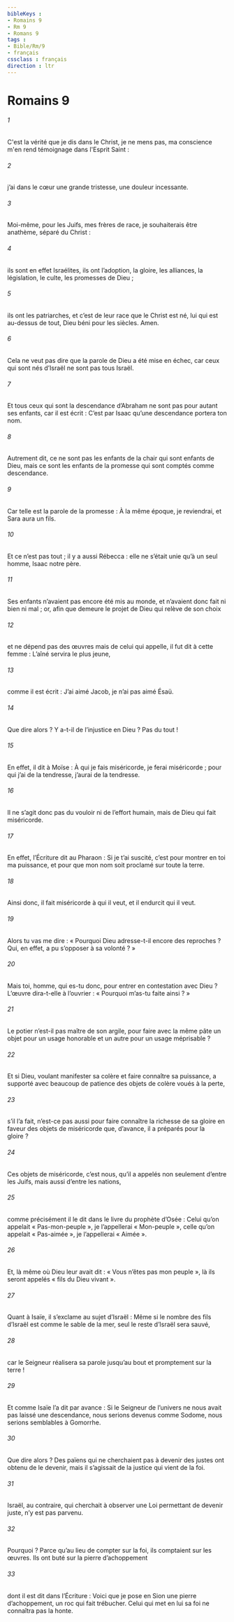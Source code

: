```yaml
---
bibleKeys : 
- Romains 9
- Rm 9
- Romans 9
tags : 
- Bible/Rm/9
- français
cssclass : français
direction : ltr
---
```


# Romains 9

###### 1
C'est la vérité que je dis dans le Christ, je ne mens pas, ma conscience m'en rend témoignage dans l'Esprit Saint :
###### 2
j’ai dans le cœur une grande tristesse, une douleur incessante.
###### 3
Moi-même, pour les Juifs, mes frères de race, je souhaiterais être anathème, séparé du Christ :
###### 4
ils sont en effet Israélites, ils ont l’adoption, la gloire, les alliances, la législation, le culte, les promesses de Dieu ;
###### 5
ils ont les patriarches, et c’est de leur race que le Christ est né, lui qui est au-dessus de tout, Dieu béni pour les siècles. Amen.
###### 6
Cela ne veut pas dire que la parole de Dieu a été mise en échec, car ceux qui sont nés d’Israël ne sont pas tous Israël.
###### 7
Et tous ceux qui sont la descendance d’Abraham ne sont pas pour autant ses enfants, car il est écrit : C’est par Isaac qu’une descendance portera ton nom.
###### 8
Autrement dit, ce ne sont pas les enfants de la chair qui sont enfants de Dieu, mais ce sont les enfants de la promesse qui sont comptés comme descendance.
###### 9
Car telle est la parole de la promesse : À la même époque, je reviendrai, et Sara aura un fils.
###### 10
Et ce n’est pas tout ; il y a aussi Rébecca : elle ne s’était unie qu’à un seul homme, Isaac notre père.
###### 11
Ses enfants n’avaient pas encore été mis au monde, et n’avaient donc fait ni bien ni mal ; or, afin que demeure le projet de Dieu qui relève de son choix
###### 12
et ne dépend pas des œuvres mais de celui qui appelle, il fut dit à cette femme : L’aîné servira le plus jeune,
###### 13
comme il est écrit : J’ai aimé Jacob, je n’ai pas aimé Ésaü.
###### 14
Que dire alors ? Y a-t-il de l’injustice en Dieu ? Pas du tout !
###### 15
En effet, il dit à Moïse : À qui je fais miséricorde, je ferai miséricorde ; pour qui j’ai de la tendresse, j’aurai de la tendresse.
###### 16
Il ne s’agit donc pas du vouloir ni de l’effort humain, mais de Dieu qui fait miséricorde.
###### 17
En effet, l’Écriture dit au Pharaon : Si je t’ai suscité, c’est pour montrer en toi ma puissance, et pour que mon nom soit proclamé sur toute la terre.
###### 18
Ainsi donc, il fait miséricorde à qui il veut, et il endurcit qui il veut.
###### 19
Alors tu vas me dire : « Pourquoi Dieu adresse-t-il encore des reproches ? Qui, en effet, a pu s’opposer à sa volonté ? »
###### 20
Mais toi, homme, qui es-tu donc, pour entrer en contestation avec Dieu ? L’œuvre dira-t-elle à l’ouvrier : « Pourquoi m’as-tu faite ainsi ? »
###### 21
Le potier n’est-il pas maître de son argile, pour faire avec la même pâte un objet pour un usage honorable et un autre pour un usage méprisable ?
###### 22
Et si Dieu, voulant manifester sa colère et faire connaître sa puissance, a supporté avec beaucoup de patience des objets de colère voués à la perte,
###### 23
s’il l’a fait, n’est-ce pas aussi pour faire connaître la richesse de sa gloire en faveur des objets de miséricorde que, d’avance, il a préparés pour la gloire ?
###### 24
Ces objets de miséricorde, c’est nous, qu’il a appelés non seulement d’entre les Juifs, mais aussi d’entre les nations,
###### 25
comme précisément il le dit dans le livre du prophète d’Osée :
Celui qu’on appelait « Pas-mon-peuple »,
je l’appellerai « Mon-peuple »,
celle qu’on appelait « Pas-aimée »,
je l’appellerai « Aimée ».
###### 26
Et, là même où Dieu leur avait dit :
« Vous n’êtes pas mon peuple »,
là ils seront appelés « fils du Dieu vivant ».
###### 27
Quant à Isaïe, il s’exclame au sujet d’Israël :
Même si le nombre des fils d’Israël
est comme le sable de la mer,
seul le reste d’Israël sera sauvé,
###### 28
car le Seigneur réalisera sa parole
jusqu’au bout et promptement
sur la terre !
###### 29
Et comme Isaïe l’a dit par avance :
Si le Seigneur de l’univers
ne nous avait pas laissé une descendance,
nous serions devenus comme Sodome,
nous serions semblables à Gomorrhe.
###### 30
Que dire alors ? Des païens qui ne cherchaient pas à devenir des justes ont obtenu de le devenir, mais il s’agissait de la justice qui vient de la foi.
###### 31
Israël, au contraire, qui cherchait à observer une Loi permettant de devenir juste, n’y est pas parvenu.
###### 32
Pourquoi ? Parce qu’au lieu de compter sur la foi, ils comptaient sur les œuvres. Ils ont buté sur la pierre d’achoppement
###### 33
dont il est dit dans l’Écriture :
Voici que je pose en Sion une pierre d’achoppement,
un roc qui fait trébucher.
Celui qui met en lui sa foi ne connaîtra pas la honte.
